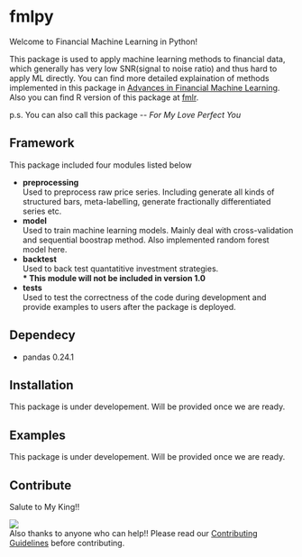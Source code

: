 # fmlpy
Welcome to Financial Machine Learning in Python! 

This package is used to apply machine learning methods to financial data, which generally has very low SNR(signal to noise ratio) and thus hard to apply ML directly. You can find more detailed explaination of methods implemented in this package in [Advances in Financial Machine Learning](https://drive.google.com/file/d/1XUr7phuMCQxBKyqFxeVcL2sOCRe5dq7Z/view?usp=sharing). Also you can find R version of this package at [fmlr](https://github.com/larryleihua/fmlr). 

p.s. You can also call this package --  *For My Love Perfect You*
## Framework
This package included four modules listed below  

+ __preprocessing__  
    Used to preprocess raw price series. Including generate all kinds of structured bars, meta-labelling, generate fractionally differentiated series etc.
+ __model__  
    Used to train machine learning models. Mainly deal with cross-validation and sequential boostrap method. Also implemented random forest model here.
+ __backtest__  
    Used to back test quantatitive investment strategies.   
    __* This module will not be included in version 1.0__
+ __tests__  
    Used to test the correctness of the code during development and provide examples to users after the package is deployed. 
## Dependecy
+ pandas 0.24.1


## Installation
This package is under developement. Will be provided once we are ready.

## Examples
This package is under developement. Will be provided once we are ready.

## Contribute
Salute to My King!!

![](https://drive.google.com/uc?export=view&id=1XjO7_k6Qo0BwICw8TsAo72vFDqrKKTZh)  
Also thanks to anyone who can help!! Please read our [Contributing Guidelines](https://github.com/crazywiden/pyfml/blob/master/CONTRIBUTING.md) before contributing.
